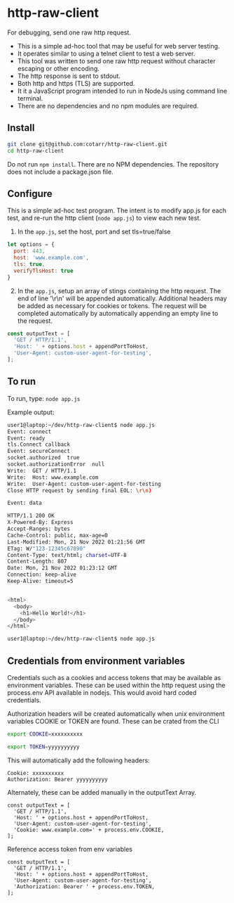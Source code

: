 # http-raw-client

For debugging, send one raw http request.

- This is a simple ad-hoc tool that may be useful for web server testing.
- It operates similar to using a telnet client to test a web server.
- This tool was written to send one raw http request without character escaping or other encoding.
- The http response is sent to stdout.
- Both http and https (TLS) are supported.
- It it a JavaScript program intended to run in NodeJs using command line terminal.
- There are no dependencies and no npm modules are required.


## Install

```bash
git clone git@github.com:cotarr/http-raw-client.git
cd http-raw-client
```

Do not run `npm install`. There are no NPM dependencies. The repository does not include a package.json file.

## Configure

This is a simple ad-hoc test program. The intent is to modify app.js 
for each test, and re-run the http client (`node app.js`) to view each new test.

1) In the `app.js`, set the host, port and set tls=true/false

```js
let options = {
  port: 443,
  host: 'www.example.com',
  tls: true,
  verifyTlsHost: true
}
```

2) In the `app.js`, setup an array of stings containing the http request.
The end of line '\r\n' will be appended automatically.
Additional headers may be added as necessary for cookies or tokens.
The request will be completed automatically by automatically
appending an empty line to the request.

```js
const outputText = [
  'GET / HTTP/1.1',
  'Host: ' + options.host + appendPortToHost,
  'User-Agent: custom-user-agent-for-testing',
];
```

## To run

To run, type: `node app.js`

Example output:

```bash
user1@laptop:~/dev/http-raw-client$ node app.js
Event: connect
Event: ready
tls.Connect callback
Event: secureConnect
socket.authorized  true
socket.authorizationError  null
Write:  GET / HTTP/1.1
Write:  Host: www.example.com
Write:  User-Agent: custom-user-agent-for-testing
Close HTTP request by sending final EOL: \r\n)

Event: data

HTTP/1.1 200 OK
X-Powered-By: Express
Accept-Ranges: bytes
Cache-Control: public, max-age=0
Last-Modified: Mon, 21 Nov 2022 01:21:56 GMT
ETag: W/"123-12345c67890"
Content-Type: text/html; charset=UTF-8
Content-Length: 807
Date: Mon, 21 Nov 2022 01:23:12 GMT
Connection: keep-alive
Keep-Alive: timeout=5


<html>
  <body>
    <h1>Hello World!</h1>
  </body>
</html>

user1@laptop:~/dev/http-raw-client$ node app.js
```

## Credentials from environment variables

Credentials such as a cookies and access tokens that 
may be available as environment variables. 
These can be used within the http request using the 
process.env API available in nodejs.
This would avoid hard coded credentials.

Authorization headers will be created automatically when
unix environment variables COOKIE or TOKEN are found.
These can be crated from the CLI

```bash
export COOKIE=xxxxxxxxxx

export TOKEN=yyyyyyyyyy
```
This will automatically add the following headers:

```
Cookie: xxxxxxxxxx
Authorization: Bearer yyyyyyyyyy
```

Alternately, these can be added manually in the outputText Array.

```
const outputText = [
  'GET / HTTP/1.1',
  'Host: ' + options.host + appendPortToHost,
  'User-Agent: custom-user-agent-for-testing',
  'Cookie: www.example.com=' + process.env.COOKIE,
];
```

Reference access token from env variables

```
const outputText = [
  'GET / HTTP/1.1',
  'Host: ' + options.host + appendPortToHost,
  'User-Agent: custom-user-agent-for-testing',
  'Authorization: Bearer ' + process.env.TOKEN,
];
```